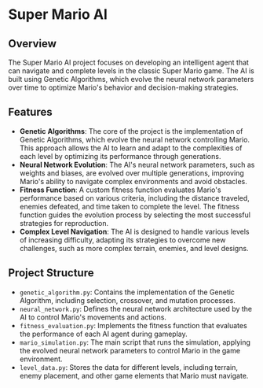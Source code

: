 # Super Mario AI

## Overview
The Super Mario AI project focuses on developing an intelligent agent that can navigate and complete levels in the classic Super Mario game. The AI is built using Genetic Algorithms, which evolve the neural network parameters over time to optimize Mario's behavior and decision-making strategies.

## Features
- **Genetic Algorithms**: The core of the project is the implementation of Genetic Algorithms, which evolve the neural network controlling Mario. This approach allows the AI to learn and adapt to the complexities of each level by optimizing its performance through generations.
- **Neural Network Evolution**: The AI's neural network parameters, such as weights and biases, are evolved over multiple generations, improving Mario's ability to navigate complex environments and avoid obstacles.
- **Fitness Function**: A custom fitness function evaluates Mario's performance based on various criteria, including the distance traveled, enemies defeated, and time taken to complete the level. The fitness function guides the evolution process by selecting the most successful strategies for reproduction.
- **Complex Level Navigation**: The AI is designed to handle various levels of increasing difficulty, adapting its strategies to overcome new challenges, such as more complex terrain, enemies, and level designs.

## Project Structure
- `genetic_algorithm.py`: Contains the implementation of the Genetic Algorithm, including selection, crossover, and mutation processes.
- `neural_network.py`: Defines the neural network architecture used by the AI to control Mario's movements and actions.
- `fitness_evaluation.py`: Implements the fitness function that evaluates the performance of each AI agent during gameplay.
- `mario_simulation.py`: The main script that runs the simulation, applying the evolved neural network parameters to control Mario in the game environment.
- `level_data.py`: Stores the data for different levels, including terrain, enemy placement, and other game elements that Mario must navigate.

